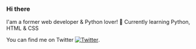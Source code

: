 ### Hi there
I'am a former web developer & Python lover!
🌱 Currently learning Python, HTML & CSS


You can find me on Twitter [![Twitter][1.2]][1].

<!-- Icons -->

[1.2]: http://i.imgur.com/wWzX9uB.png (twitter icon without padding)
[2.2]: https://raw.githubusercontent.com/MartinHeinz/MartinHeinz/master/linkedin-3-16.png (LinkedIn icon without padding)

<!-- Links to your social media accounts -->

[1]: https://twitter.com/dlscoccia
[2]: https://www.linkedin.com/in/daniel-lorenzo-1b417b1b0/
